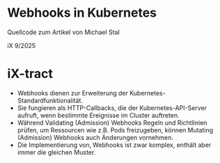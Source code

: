# Webhooks in Kubernetes

Quellcode zum Artikel von Michael Stal

iX 9/2025
# iX-tract
* Webhooks dienen zur Erweiterung der Kubernetes-Standardfunktionalität.
* Sie fungieren als HTTP-Callbacks, die der Kubernetes-API-Server aufruft, wenn bestimmte Ereignisse im Cluster auftreten.
* Während Validating (Admission) Webhooks Regeln und Richtlinien prüfen, um Ressourcen wie z.B. Pods freizugeben, können Mutating (Admission) Webhooks auch Änderungen vornehmen.
* Die Implementierung von‚ Webhooks ist zwar komplex, enthält aber immer die gleichen Muster.
